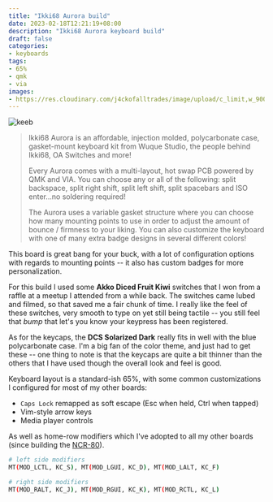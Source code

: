 ```yaml
--- 
title: "Ikki68 Aurora build"
date: 2023-02-18T12:21:19+08:00
description: "Ikki68 Aurora keyboard build"
draft: false
categories:
- keyboards
tags:
- 65%
- qmk
- via
images: 
- https://res.cloudinary.com/j4ckofalltrades/image/upload/c_limit,w_900,g_face/v1676740613/keebs/ikki68_aurora_xa8pcq.jpg
---
```


![keeb](https://res.cloudinary.com/j4ckofalltrades/image/upload/c_limit,w_900/v1676740613/keebs/ikki68_aurora_xa8pcq.jpg)

> Ikki68 Aurora is an affordable, injection molded, polycarbonate case, gasket-mount keyboard kit from Wuque Studio, the people behind Ikki68, OA Switches and more!
>
> Every Aurora comes with a multi-layout, hot swap PCB powered by QMK and VIA. You can choose any or all of the following: split backspace, split right shift, split left shift, split spacebars and ISO enter...no soldering required!
>
> The Aurora uses a variable gasket structure where you can choose how many mounting points to use in order to adjust the amount of bounce / firmness to your liking. You can also customize the keyboard with one of many extra badge designs in several different colors!

This board is great bang for your buck, with a lot of configuration options with regards to mounting points -- it also has custom badges for more personalization.

For this build I used some **Akko Diced Fruit Kiwi** switches that I won from a raffle at a meetup I attended from a while back. The switches came lubed and filmed, so that saved me a fair chunk of time. I really like the feel of these switches, very smooth to type on yet still being tactile -- you still feel that *bump* that let's you know your keypress has been registered.

As for the keycaps, the **DCS Solarized Dark** really fits in well with the blue polycarbonate case. I'm a big fan of the color theme, and just had to get these -- one thing to note is that the keycaps are quite a bit thinner than the others that I have used though the overall look and feel is good.

Keyboard layout is a standard-ish 65%, with some common customizations I configured for most of my other boards:

- `Caps Lock` remapped as soft escape (Esc when held, Ctrl when tapped)
- Vim-style arrow keys
- Media player controls

As well as home-row modifiers which I've adopted to all my other boards (since building the [NCR-80](/posts/2022/ncr-80)).

```bash
# left side modifiers
MT(MOD_LCTL, KC_S), MT(MOD_LGUI, KC_D), MT(MOD_LALT, KC_F)

# right side modifiers
MT(MOD_RALT, KC_J), MT(MOD_RGUI, KC_K), MT(MOD_RCTL, KC_L)
```
